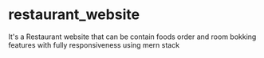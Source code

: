 # restaurant_website
It's a Restaurant website that can be contain foods order and room bokking features with fully responsiveness using mern stack
